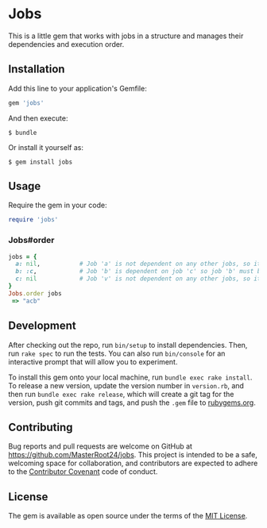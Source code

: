 # Jobs

This is a little gem that works with jobs in a structure and manages their dependencies and execution order. 

## Installation

Add this line to your application's Gemfile:

```ruby
gem 'jobs'
```

And then execute:

    $ bundle

Or install it yourself as:

    $ gem install jobs

## Usage

Require the gem in your code:
```ruby
require 'jobs'
```

### Jobs#order

```ruby
jobs = {
  a: nil,           # Job 'a' is not dependent on any other jobs, so it can be run on it's own
  b: :c,            # Job 'b' is dependent on job 'c' so job 'b' must be executed after job 'c'
  c: nil            # Job 'v' is not dependent on any other jobs, so it can be run on it's own
}
Jobs.order jobs
 => "acb"
```

## Development

After checking out the repo, run `bin/setup` to install dependencies. Then, run `rake spec` to run the tests. You can also run `bin/console` for an interactive prompt that will allow you to experiment.

To install this gem onto your local machine, run `bundle exec rake install`. To release a new version, update the version number in `version.rb`, and then run `bundle exec rake release`, which will create a git tag for the version, push git commits and tags, and push the `.gem` file to [rubygems.org](https://rubygems.org).

## Contributing

Bug reports and pull requests are welcome on GitHub at https://github.com/MasterRoot24/jobs. This project is intended to be a safe, welcoming space for collaboration, and contributors are expected to adhere to the [Contributor Covenant](http://contributor-covenant.org) code of conduct.


## License

The gem is available as open source under the terms of the [MIT License](http://opensource.org/licenses/MIT).

